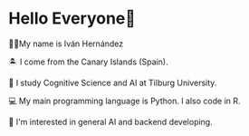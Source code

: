 # Hello Everyone👋

🧑‍🦱My name is Iván Hernández

🏝️ I come from the Canary Islands (Spain).

🤖 I study Cognitive Science and AI at Tilburg University.

💻 My main programming language is Python. I also code in R.

🧠 I'm interested in general AI and backend developing.
